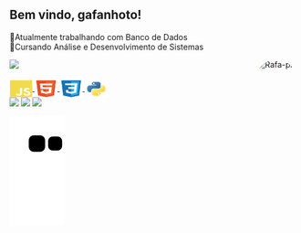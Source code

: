 <h2> Bem vindo, gafanhoto! </h2>

🔹Atualmente trabalhando com Banco de Dados 
<br>
🔹Cursando Análise e Desenvolvimento de Sistemas 

<div align="left">
    
  <a href="https://github.com/guzzer">
  <img height="180em" src="https://github-readme-stats.vercel.app/api?username=guzzer&show_icons=true&theme=dark&include_all_commits=true&count_private=true"/>
      <img align="right" alt="Rafa-pic" height="180" style="border-radius:50px;" src="http://github-readme-streak-stats.herokuapp.com?user=GUZZER&theme=dark&hide_border=verdadeiro&locale=pt-br)](https://git.io/streak-stats"
    </div>
<div style="display: inline_block"><br>
  <img align="center" alt="Guzzer-Js" height="30" width="40" src="https://raw.githubusercontent.com/devicons/devicon/master/icons/javascript/javascript-plain.svg">
  <img align="center" alt="Guzzer-HTML" height="30" width="40" src="https://raw.githubusercontent.com/devicons/devicon/master/icons/html5/html5-original.svg">
  <img align="center" alt="Guzzer-CSS" height="30" width="40" src="https://raw.githubusercontent.com/devicons/devicon/master/icons/css3/css3-original.svg">
  <img align="center" alt="Guzzer-Python" height="30" width="40" src="https://raw.githubusercontent.com/devicons/devicon/master/icons/python/python-original.svg">
 </div>
  
  <div> 
   <a href="https://www.instagram.com/gustav0_ferre1ra/" target="_blank"><img src="https://img.shields.io/badge/-Instagram-%23E4405F?style=for-the-badge&logo=instagram&logoColor=white" target="_blank"></a>
  <a href = "mailto:gustavo.f.barros.09@gmail.com"><img src="https://img.shields.io/badge/-Gmail-%23333?style=for-the-badge&logo=gmail&logoColor=white" target="_blank"></a>
  <a href="https://www.linkedin.com/in/gustavo-ferreira-barros-452759184/" target="_blank"><img src="https://img.shields.io/badge/-LinkedIn-%230077B5?style=for-the-badge&logo=linkedin&logoColor=white" target="_blank"></a> 
 
  ![Snake animation](https://github.com/rafaballerini/rafaballerini/blob/output/github-contribution-grid-snake.svg)
 
</div>

